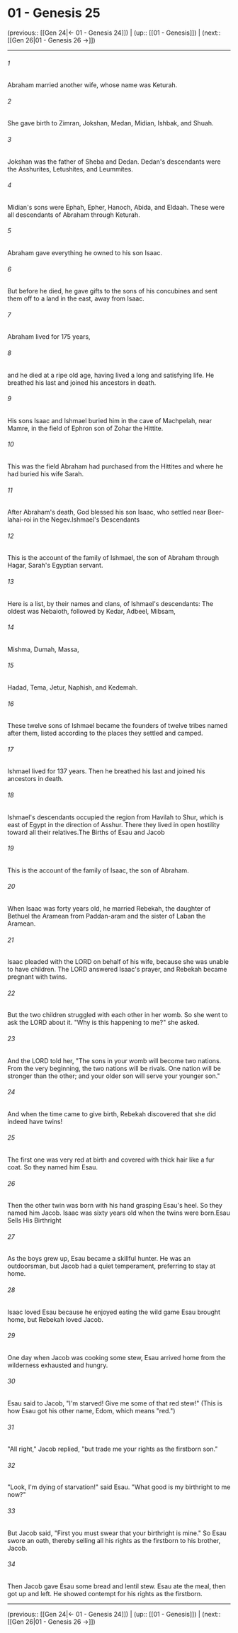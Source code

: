 # 01 - Genesis 25

(previous:: [[Gen 24|← 01 - Genesis 24]]) | (up:: [[01 - Genesis]]) | (next:: [[Gen 26|01 - Genesis 26 →]])

***


###### 1 
Abraham married another wife, whose name was Keturah. 

###### 2 
She gave birth to Zimran, Jokshan, Medan, Midian, Ishbak, and Shuah. 

###### 3 
Jokshan was the father of Sheba and Dedan. Dedan's descendants were the Asshurites, Letushites, and Leummites. 

###### 4 
Midian's sons were Ephah, Epher, Hanoch, Abida, and Eldaah. These were all descendants of Abraham through Keturah. 

###### 5 
Abraham gave everything he owned to his son Isaac. 

###### 6 
But before he died, he gave gifts to the sons of his concubines and sent them off to a land in the east, away from Isaac. 

###### 7 
Abraham lived for 175 years, 

###### 8 
and he died at a ripe old age, having lived a long and satisfying life. He breathed his last and joined his ancestors in death. 

###### 9 
His sons Isaac and Ishmael buried him in the cave of Machpelah, near Mamre, in the field of Ephron son of Zohar the Hittite. 

###### 10 
This was the field Abraham had purchased from the Hittites and where he had buried his wife Sarah. 

###### 11 
After Abraham's death, God blessed his son Isaac, who settled near Beer-lahai-roi in the Negev.Ishmael's Descendants 

###### 12 
This is the account of the family of Ishmael, the son of Abraham through Hagar, Sarah's Egyptian servant. 

###### 13 
Here is a list, by their names and clans, of Ishmael's descendants: The oldest was Nebaioth, followed by Kedar, Adbeel, Mibsam, 

###### 14 
Mishma, Dumah, Massa, 

###### 15 
Hadad, Tema, Jetur, Naphish, and Kedemah. 

###### 16 
These twelve sons of Ishmael became the founders of twelve tribes named after them, listed according to the places they settled and camped. 

###### 17 
Ishmael lived for 137 years. Then he breathed his last and joined his ancestors in death. 

###### 18 
Ishmael's descendants occupied the region from Havilah to Shur, which is east of Egypt in the direction of Asshur. There they lived in open hostility toward all their relatives.The Births of Esau and Jacob 

###### 19 
This is the account of the family of Isaac, the son of Abraham. 

###### 20 
When Isaac was forty years old, he married Rebekah, the daughter of Bethuel the Aramean from Paddan-aram and the sister of Laban the Aramean. 

###### 21 
Isaac pleaded with the LORD on behalf of his wife, because she was unable to have children. The LORD answered Isaac's prayer, and Rebekah became pregnant with twins. 

###### 22 
But the two children struggled with each other in her womb. So she went to ask the LORD about it. "Why is this happening to me?" she asked. 

###### 23 
And the LORD told her, "The sons in your womb will become two nations. From the very beginning, the two nations will be rivals. One nation will be stronger than the other; and your older son will serve your younger son." 

###### 24 
And when the time came to give birth, Rebekah discovered that she did indeed have twins! 

###### 25 
The first one was very red at birth and covered with thick hair like a fur coat. So they named him Esau. 

###### 26 
Then the other twin was born with his hand grasping Esau's heel. So they named him Jacob. Isaac was sixty years old when the twins were born.Esau Sells His Birthright 

###### 27 
As the boys grew up, Esau became a skillful hunter. He was an outdoorsman, but Jacob had a quiet temperament, preferring to stay at home. 

###### 28 
Isaac loved Esau because he enjoyed eating the wild game Esau brought home, but Rebekah loved Jacob. 

###### 29 
One day when Jacob was cooking some stew, Esau arrived home from the wilderness exhausted and hungry. 

###### 30 
Esau said to Jacob, "I'm starved! Give me some of that red stew!" (This is how Esau got his other name, Edom, which means "red.") 

###### 31 
"All right," Jacob replied, "but trade me your rights as the firstborn son." 

###### 32 
"Look, I'm dying of starvation!" said Esau. "What good is my birthright to me now?" 

###### 33 
But Jacob said, "First you must swear that your birthright is mine." So Esau swore an oath, thereby selling all his rights as the firstborn to his brother, Jacob. 

###### 34 
Then Jacob gave Esau some bread and lentil stew. Esau ate the meal, then got up and left. He showed contempt for his rights as the firstborn.

***

(previous:: [[Gen 24|← 01 - Genesis 24]]) | (up:: [[01 - Genesis]]) | (next:: [[Gen 26|01 - Genesis 26 →]])
